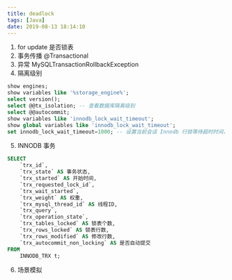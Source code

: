 ```yaml
---
title: deadlock
tags: [Java]
date: 2019-08-13 18:14:10
---
```


1. for update 是否锁表
2. 事务传播 @Transactional
3. 异常 MySQLTransactionRollbackException
4. 隔离级别
```sql
show engines;
show variables like '%storage_engine%';
select version();
select @@tx_isolation; -- 查看数据库隔离级别
select @@autocommit;
show variables like 'innodb_lock_wait_timeout';
show global variables like 'innodb_lock_wait_timeout';
set innodb_lock_wait_timeout=1000; -- 设置当前会话 Innodb 行锁等待超时时间，单位秒
```
5. INNODB 事务
```sql
SELECT
    `trx_id`,
    `trx_state` AS 事务状态,
    `trx_started` AS 开始时间,
    `trx_requested_lock_id`,
    `trx_wait_started`,
    `trx_weight` AS 权重,
    `trx_mysql_thread_id` AS 线程ID,
    `trx_query`,
    `trx_operation_state`,
    `trx_tables_locked` AS 锁表个数,
    `trx_rows_locked` AS 锁表行数,
    `trx_rows_modified` AS 修改行数,
    `trx_autocommit_non_locking` AS 是否自动提交
FROM
    INNODB_TRX t;
```
6. 场景模拟